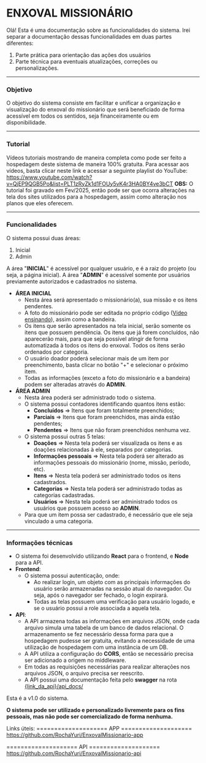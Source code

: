 # ENXOVAL MISSIONÁRIO

Olá! Esta é uma documentação sobre as funcionalidades do sistema. Irei separar a documentação dessas funcionalidades em duas partes diferentes:
 1.  Parte prática para orientação das ações dos usuários
 2.  Parte técnica para eventuais atualizações, correções ou personalizações.
___
### Objetivo
O objetivo do sistema consiste em facilitar e unificar a organização e visualização do enxoval do missionário que será beneficiado de forma acessível em todos os sentidos, seja financeiramente ou em disponibilidade.
___
### Tutorial
Vídeos tutoriais mostrando de maneira completa como pode ser feito a hospedagem deste sistema de maneira 100% gratuita. Para acessar aos vídeos, basta clicar neste link e acessar a seguinte playlist do YouTube: https://www.youtube.com/watch?v=QjEP9QGB5Po&list=PLT1zRyZk1d1FOUy5vK4r3HA0BY4ve3bCT 
**OBS:** O tutorial foi gravado em Fev/2025, então pode ser que ocorra alterações na tela dos sites utilizados para a hospedagem, assim como alteração nos planos que eles oferecem.
___
### Funcionalidades
O sistema possui duas áreas:
 1. Inicial
 2. Admin

A área "**INICIAL**" é acessível por qualquer usuário, e é a  raiz do projeto (ou seja, a página inicial).
A área "**ADMIN**" é acessível somente por usuários previamente autorizados e cadastrados no sistema.

- **ÁREA INICIAL**
	- Nesta área será apresentado o missionário(a), sua missão e os itens pendentes.
	- A foto do missionário pode ser editada no próprio código ([Vídeo ensinando](https://www.youtube.com/watch?v=e37VpI93pGg&list=PLT1zRyZk1d1FOUy5vK4r3HA0BY4ve3bCT&index=5)), assim como a bandeira.
	- Os itens que serão apresentados na tela inicial, serão somente os itens que possuem pendência. Os itens que já forem concluídos, não aparecerão mais, para que seja possível atingir de forma automatizada à todos os itens do enxoval. Todos os itens serão ordenados por categoria.
	- O usuário doador poderá selecionar mais de um item por preenchimento, basta clicar no botão "+" e selecionar o próximo item.
	- Todas as informações (exceto a foto do missionário e a bandeira) podem ser alteradas através do **ADMIN**.
- **ÁREA ADMIN**
	- Nesta área poderá ser administrado todo o sistema.
	- O sistema possui contadores identificando quantos itens estão:
		- **Concluídos** => Itens que foram totalmente preenchidos;
		- **Parciais** => Itens que foram preenchidos, mas ainda estão pendentes;
		- **Pendentes** => Itens que não foram preenchidos nenhuma vez.
	- O sistema possui outras 5 telas:
		- **Doações** => Nesta tela poderá ser visualizada os itens e as doações relacionadas à ele, separados por categorias.
		- **Informações pessoais** => Nesta tela poderá ser alterado as informações pessoais do missionário (nome, missão, período, etc).
		- **Itens** => Nesta tela poderá ser administrado todos os itens cadastrados.
		- **Categorias** => Nesta tela poderá ser administrado todas as categorias cadastradas.
		- **Usuários** => Nesta tela poderá ser administrado todos os usuários que possuem acesso ao **ADMIN**.
	- Para que um item possa ser cadastrado, é necessário que ele seja vinculado a uma categoria.
---
### Informações técnicas
- O sistema foi desenvolvido utilizando **React** para o frontend, e **Node** para a API.
- **Frontend**:
	- O sistema possui autenticação, onde:
		- Ao realizar login, um objeto com as principais informações do usuário serão armazenadas na sessão atual do navegador. Ou seja, após o navegador ser fechado, o login expirará.
		- Todas as telas possuem uma verificação para usuário logado, e se o usuário possui a role associada a aquela tela.
- **API**:
	- A API armazena todas as informações em arquivos JSON, onde cada arquivo simula uma tabela de um banco de dados relacional. O armazenamento se fez necessário dessa forma para que a hospedagem pudesse ser gratuita, evitando a necessidade de uma utilização de hospedagem com uma instância de um DB.
	- A API utiliza a configuração do **CORS**, então se necessário precisa ser adicionado a origem no middleware.
	- Em todas as requisições necessárias para realizar alterações nos arquivos JSON, o arquivo precisa ser reescrito.
	- A API possui uma documentação feita pelo **swagger** na rota [{link_da_api}/api_docs/](%7Blink_da_api%7D/api-docs/)

Esta é a v1.0 do sistema. 

**O sistema pode ser utilizado e personalizado livremente para os fins pessoais, mas não pode ser comercializado de forma nenhuma.**

Links úteis:
==================== APP ====================
https://github.com/RochaYuri/EnxovalMissionario-app

==================== API ====================
https://github.com/RochaYuri/EnxovalMissionario-api
